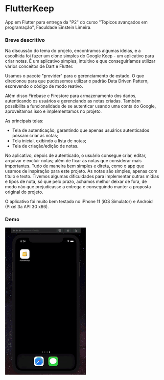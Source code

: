 # FlutterKeep

App em Flutter para entrega da "P2" do curso "Tópicos avançados em programação", Faculdade Einstein Limeira.

### Breve descritivo

Na discussão do tema do projeto, encontramos algumas ideias, e a escolhida foi fazer um clone simples do Google Keep - um aplicativo para criar notas.
É um aplicativo simples, intuitivo e que conseguiríamos utilizar vários conceitos de Dart e Flutter.

Usamos o pacote "provider" para o gerenciamento de estado. O que direcionou para que pudéssemos utilizar o padrão Data Driven Pattern, escrevendo o código de modo reativo.

Além disso Firebase e Firestore para armazenamento dos dados, autenticando os usuários e gerenciando as notas criadas.
Também possibilita a funcionalidade de se autenticar usando uma conta do Google, aproveitamos isso e implementamos no projeto.

As principais telas:
- Tela de autenticação, garantindo que apenas usuários autenticados possam criar as notas;
- Tela inicial, exibindo a lista de notas;
- Tela de criação/edição de notas.

No aplicativo, depois de autenticado, o usuário consegue criar, editar, arquivar e excluir notas; além de fixar as notas que considerar mais importantes.
Tudo de maneira bem simples e direta, como o app que usamos de inspiração para este projeto.
As notas são simples, apenas com título e texto.
Tivemos algumas dificuldades para implementar outras mídias e tipos de nota, só que pelo prazo, achamos melhor deixar de fora, de modo não que prejudicasse a entrega e conseguindo manter a proposta original do projeto.

O aplicativo foi muito bem testado no iPhone 11 (iOS Simulator) e Android (Pixel 3a API 30 x86).


### Demo

![Demonstração app no iPhone](demo-iphone.gif)